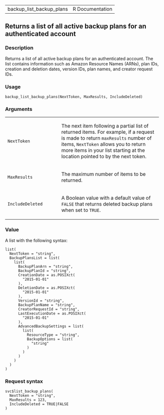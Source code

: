<table style="width: 100%;">
<tbody>
<tr class="odd">
<td>backup_list_backup_plans</td>
<td style="text-align: right;">R Documentation</td>
</tr>
</tbody>
</table>

## Returns a list of all active backup plans for an authenticated account

### Description

Returns a list of all active backup plans for an authenticated account.
The list contains information such as Amazon Resource Names (ARNs), plan
IDs, creation and deletion dates, version IDs, plan names, and creator
request IDs.

### Usage

    backup_list_backup_plans(NextToken, MaxResults, IncludeDeleted)

### Arguments

<table>
<colgroup>
<col style="width: 35%" />
<col style="width: 65%" />
</colgroup>
<tbody>
<tr class="odd">
<td><code
id="backup_list_backup_plans_:_NextToken">NextToken</code></td>
<td><p>The next item following a partial list of returned items. For
example, if a request is made to return <code>maxResults</code> number
of items, <code>NextToken</code> allows you to return more items in your
list starting at the location pointed to by the next token.</p></td>
</tr>
<tr class="even">
<td><code
id="backup_list_backup_plans_:_MaxResults">MaxResults</code></td>
<td><p>The maximum number of items to be returned.</p></td>
</tr>
<tr class="odd">
<td><code
id="backup_list_backup_plans_:_IncludeDeleted">IncludeDeleted</code></td>
<td><p>A Boolean value with a default value of <code>FALSE</code> that
returns deleted backup plans when set to <code>TRUE</code>.</p></td>
</tr>
</tbody>
</table>

### Value

A list with the following syntax:

    list(
      NextToken = "string",
      BackupPlansList = list(
        list(
          BackupPlanArn = "string",
          BackupPlanId = "string",
          CreationDate = as.POSIXct(
            "2015-01-01"
          ),
          DeletionDate = as.POSIXct(
            "2015-01-01"
          ),
          VersionId = "string",
          BackupPlanName = "string",
          CreatorRequestId = "string",
          LastExecutionDate = as.POSIXct(
            "2015-01-01"
          ),
          AdvancedBackupSettings = list(
            list(
              ResourceType = "string",
              BackupOptions = list(
                "string"
              )
            )
          )
        )
      )
    )

### Request syntax

    svc$list_backup_plans(
      NextToken = "string",
      MaxResults = 123,
      IncludeDeleted = TRUE|FALSE
    )
